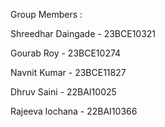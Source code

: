Group Members : 

Shreedhar Daingade - 23BCE10321

Gourab Roy - 23BCE10274

Navnit Kumar - 23BCE11827

Dhruv Saini - 22BAI10025

Rajeeva lochana - 22BAI10366
